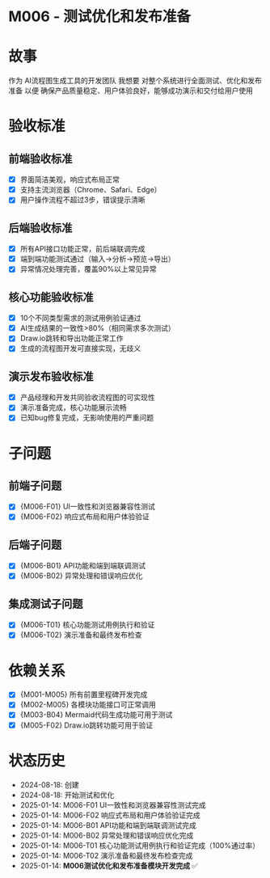 # M006 - 测试优化和发布准备

# 故事
作为 AI流程图生成工具的开发团队
我想要 对整个系统进行全面测试、优化和发布准备
以便 确保产品质量稳定、用户体验良好，能够成功演示和交付给用户使用

# 验收标准

## 前端验收标准
- [x] 界面简洁美观，响应式布局正常
- [x] 支持主流浏览器（Chrome、Safari、Edge）
- [x] 用户操作流程不超过3步，错误提示清晰

## 后端验收标准
- [x] 所有API接口功能正常，前后端联调完成
- [x] 端到端功能测试通过（输入→分析→预览→导出）
- [x] 异常情况处理完善，覆盖90%以上常见异常

## 核心功能验收标准
- [x] 10个不同类型需求的测试用例验证通过
- [x] AI生成结果的一致性>80%（相同需求多次测试）
- [x] Draw.io跳转和导出功能正常工作
- [x] 生成的流程图开发可直接实现，无歧义

## 演示发布验收标准
- [x] 产品经理和开发共同验收流程图的可实现性
- [x] 演示准备完成，核心功能展示流畅
- [x] 已知bug修复完成，无影响使用的严重问题

# 子问题

## 前端子问题
- [x] {M006-F01} UI一致性和浏览器兼容性测试
- [x] {M006-F02} 响应式布局和用户体验验证

## 后端子问题
- [x] {M006-B01} API功能和端到端联调测试
- [x] {M006-B02} 异常处理和错误响应优化

## 集成测试子问题
- [x] {M006-T01} 核心功能测试用例执行和验证
- [x] {M006-T02} 演示准备和最终发布检查

# 依赖关系
- [x] {M001-M005} 所有前置里程碑开发完成
- [x] {M002-M005} 各模块功能接口可正常调用
- [x] {M003-B04} Mermaid代码生成功能可用于测试
- [x] {M005-F02} Draw.io跳转功能可用于验证

# 状态历史
- 2024-08-18: 创建
- 2024-08-18: 开始测试和优化
- 2025-01-14: M006-F01 UI一致性和浏览器兼容性测试完成
- 2025-01-14: M006-F02 响应式布局和用户体验验证完成
- 2025-01-14: M006-B01 API功能和端到端联调测试完成
- 2025-01-14: M006-B02 异常处理和错误响应优化完成
- 2025-01-14: M006-T01 核心功能测试用例执行和验证完成（100%通过率）
- 2025-01-14: M006-T02 演示准备和最终发布检查完成
- 2025-01-14: **M006测试优化和发布准备模块开发完成** ✅
